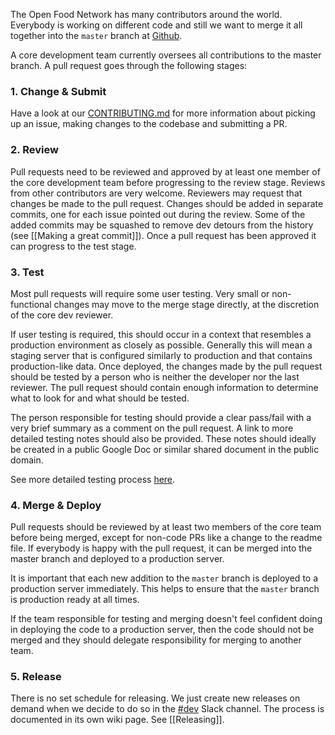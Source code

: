 The Open Food Network has many contributors around the world. Everybody is working on different code and still we want to merge it all together into the `master` branch at [Github](https://github.com/openfoodfoundation/openfoodnetwork/).

A core development team currently oversees all contributions to the master branch. A pull request goes through the following stages:

### 1. Change & Submit
Have a look at our [CONTRIBUTING.md](https://github.com/openfoodfoundation/openfoodnetwork/blob/master/CONTRIBUTING.md) for more information about picking up an issue, making changes to the codebase and submitting a PR.

### 2. Review
Pull requests need to be reviewed and approved by at least one member of the core development team before progressing to the review stage. Reviews from other contributors are very welcome. Reviewers may request that changes be made to the pull request. Changes should be added in separate commits, one for each issue pointed out during the review. Some of the added commits may be squashed to remove dev detours from the history (see [[Making a great commit]]). Once a pull request has been approved it can progress to the test stage.

### 3. Test
Most pull requests will require some user testing. Very small or non-functional changes may move to the merge stage directly, at the discretion of the core dev reviewer.

If user testing is required, this should occur in a context that resembles a production environment as closely as possible. Generally this will mean a staging server that is configured similarly to production and that contains production-like data. Once deployed, the changes made by the pull request should be tested by a person who is neither the developer nor the last reviewer. The pull request should contain enough information to determine what to look for and what should be tested.

The person responsible for testing should provide a clear pass/fail with a very brief summary as a comment on the pull request. A link to more detailed testing notes should also be provided. These notes should ideally be created in a public Google Doc or similar shared document in the public domain.

See more detailed testing process [here](https://github.com/openfoodfoundation/openfoodnetwork/wiki/Testing-process).

### 4. Merge & Deploy
Pull requests should be reviewed by at least two members of the core team before being merged, except for non-code PRs like a change to the readme file. If everybody is happy with the pull request, it can be merged into the master branch and deployed to a production server.

It is important that each new addition to the `master` branch is deployed to a production server immediately. This helps to ensure that the `master` branch is production ready at all times.

If the team responsible for testing and merging doesn't feel confident doing in deploying the code to a production server, then the code should not be merged and they should delegate responsibility for merging to another team.

### 5. Release
There is no set schedule for releasing. We just create new releases on demand when we decide to do so in the [#dev](https://openfoodnetwork.slack.com/messages/C2GQ45KNU) Slack channel. The process is documented in its own wiki page. See [[Releasing]].